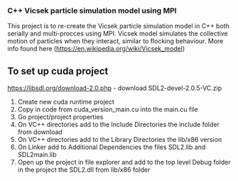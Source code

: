 ### C++ Vicsek particle simulation model using MPI

This project is to re-create the Vicsek particle simulation model in C++ both serially and multi-procces using MPI. Vicsek model simulates the collective motion of particles when they interact, similar to flocking behaviour. More info found here (https://en.wikipedia.org/wiki/Vicsek_model)

## To set up cuda project
https://libsdl.org/download-2.0.php  - download SDL2-devel-2.0.5-VC.zip

1. Create new cuda runtime project
2. Copy in code from cuda_version_main.cu into the main.cu file
3. Go project/project properties
4. On VC++ directories add to the Include Directories the include folder from download
5. On VC++ directories add to the Library Directories the lib/x86 version
6. On Linker add to Additional Dependencies the files SDL2.lib and SDL2main.lib
7. Open up the project in file explorer and add to the top level Debug folder in the project the SDL2.dll from lib/x86 folder
